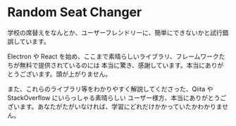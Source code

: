 # Random Seat Changer

学校の席替えをなんとか、ユーザーフレンドリーに、簡単にできないかと試行錯誤しています。

Electron や React を始め、ここまで素晴らしいライブラリ、フレームワークたちが無料で提供されているのには
本当に驚き、感謝しています。本当にありがとうございます。頭が上がりません。

また、これらのライブラリ等をわかりやすく解説してくださった、Qiita や StackOverflow にいらっしゃる素晴らしい
ユーザー様方、本当にありがとうございます。あなたがたがいなければ、学習にどれだけかかっていたかわかりません。
